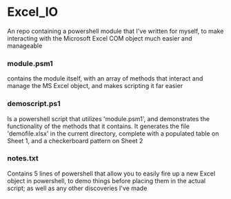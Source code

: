 # Excel_IO
An repo containing a powershell module that I've written for myself, to make interacting with the Microsoft Excel COM object much easier and manageable

### module.psm1
contains the module itself, with an array of methods that interact and manage the MS Excel object, and makes scripting it far easier

### demoscript.ps1
Is a powershell script that utilizes 'module.psm1', and demonstrates the functionality of the methods that it contains. It generates the file 'demofile.xlsx' in the current directory, complete with a populated table on Sheet 1, and a checkerboard pattern on Sheet 2

### notes.txt
Contains 5 lines of powershell that allow you to easily fire up a new Excel object in powershell, to demo things before placing them in the actual script; as well as any other discoveries I've made
